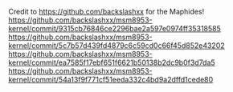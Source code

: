 Credit to https://github.com/backslashxx for the Maphides!  
https://github.com/backslashxx/msm8953-kernel/commit/9315cb76846ce2296bae2a597e0974ff35318585  
https://github.com/backslashxx/msm8953-kernel/commit/5c7b57d439fd4879c6c59cd0c66f45d852e43202  
https://github.com/backslashxx/msm8953-kernel/commit/ea7585f17ebf651f6621b50138b2dc9b0f3d7da5  
https://github.com/backslashxx/msm8953-kernel/commit/54a13f9f771cf51eeda332c4bd9a2dffd1cede80  
